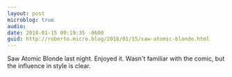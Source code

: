 ```yaml
---
layout: post
microblog: true
audio: 
date: 2018-01-15 09:19:35 -0600
guid: http://roberto.micro.blog/2018/01/15/saw-atomic-blonde.html
---
```

Saw Atomic Blonde last night. Enjoyed it. Wasn't familiar with the comic, but the influence in style is clear. 
